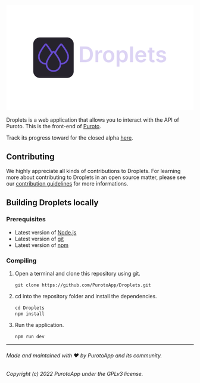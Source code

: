 <p align="center">
  <img src=".github/media/Droplets.png" alt="Readme logo"/>
</p>

Droplets is a web application that allows you to interact with the API of Puroto. This is the front-end of [Puroto](https://puroto.net).

Track its progress toward for the closed alpha [here](https://github.com/PurotoApp/Droplets/milestone/1).

## Contributing

We highly appreciate all kinds of contributions to Droplets. For learning more about contributing to Droplets in an open source matter, please see our [contribution guidelines](https://github.com/PurotoApp/Droplets/blob/master/.github/CONTRIBUTING.md) for more informations.

## Building Droplets locally

### Prerequisites

- Latest version of [Node.js](https://nodejs.org/)
- Latest version of [git](https://git-scm.com/)
- Latest version of [npm](https://www.npmjs.com/)

### Compiling

1. Open a terminal and clone this repository using git.
   ```
   git clone https://github.com/PurotoApp/Droplets.git
   ```
2. cd into the repository folder and install the dependencies.
   ```
   cd Droplets
   npm install
   ```
3. Run the application.
   ```
   npm run dev
   ```

---

###### Made and maintained with ❤ by PurotoApp and its community.

###### Copyright (c) 2022 PurotoApp under the GPLv3 license.